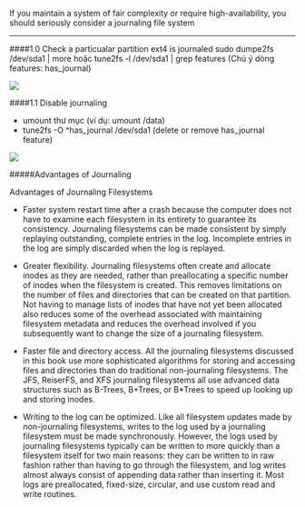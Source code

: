 If you maintain a system of fair complexity or require
high-availability, you should seriously consider a journaling file
system
- - - 

####1.0 Check a particualar partition ext4 is journaled
sudo dumpe2fs /dev/sda1 | more
hoặc tune2fs -l /dev/sda1 | grep features
(Chú ý dòng features: has_journal)

<img src="http://i.imgur.com/KAgdE3C.png">

####1.1 Disable journaling
- umount thư mục (ví dụ: umount /data)
- tune2fs -O ^has_journal /dev/sda1
(delete or remove has_journal feature)

<img src="http://i.imgur.com/Gc6dv4w.png">

#####Advantages of Journaling

Advantages of Journaling Filesystems

- Faster system restart time after a crash because the computer does not have to examine each filesystem in its entirety to guarantee its consistency. Journaling filesystems can be made consistent by simply replaying outstanding, complete entries in the log. Incomplete entries in the log are simply discarded when the log is replayed.

- Greater flexibility. Journaling filesystems often create and allocate inodes as they are needed, rather than preallocating a specific number of inodes when the filesystem is created. This removes limitations on the number of files and directories that can be created on that partition. Not having to manage lists of inodes that have not yet been allocated also reduces some of the overhead associated with maintaining filesystem metadata and reduces the overhead involved if you subsequently want to change the size of a journaling filesystem.

- Faster file and directory access. All the journaling filesystems discussed in this book use more sophisticated algorithms for storing and accessing files and directories than do traditional non-journaling filesystems. The JFS, ReiserFS, and XFS journaling filesystems all use advanced data structures such as B-Trees, B+Trees, or B*Trees to speed up looking up and storing inodes.

- Writing to the log can be optimized. Like all filesystem updates made by non-journaling filesystems, writes to the log used by a journaling filesystem must be made synchronously. However, the logs used by journaling filesystems typically can be written to more quickly than a filesystem itself for two main reasons: they can be written to in raw fashion rather than having to go through the filesystem, and log writes almost always consist of appending data rather than inserting it. Most logs are preallocated, fixed-size, circular, and use custom read and write routines.




